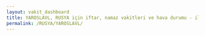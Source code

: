 ```yaml
---
layout: vakit_dashboard
title: YAROSLAVL, RUSYA için iftar, namaz vakitleri ve hava durumu - ilçe/eyalet seç
permalink: /RUSYA/YAROSLAVL/
---
```


<script type="text/javascript">
  var GLOBAL_COUNTRY = 'RUSYA';
  var GLOBAL_CITY = 'YAROSLAVL';
  var GLOBAL_STATE = '';
  var lat = 72;
  var lon = 21;
</script>
